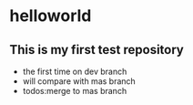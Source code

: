 # helloworld
## This is my first test repository
- the first time on dev branch
- will compare with mas branch
- todos:merge to mas branch

